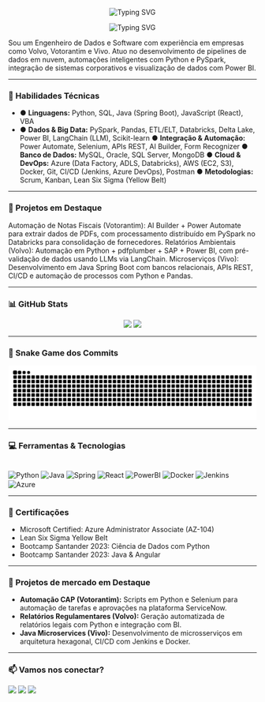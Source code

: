 <p align="center">
  <img src="https://readme-typing-svg.demolab.com?font=Fira+Code&color=00FFAB&size=26&pause=3000&center=true&vCenter=true&width=450&lines=Guilherme+Henrique+Pereira" alt="Typing SVG" />
</p>
<p align="center">
  <img src="https://readme-typing-svg.demolab.com?font=Fira+Code&color=00BFFF&size=20&pause=3000&center=true&vCenter=true&width=400&lines=Engenheiro+de+Software" alt="Typing SVG" />
</p>

Sou um Engenheiro de Dados e Software com experiência em empresas como Volvo, Votorantim e Vivo.
Atuo no desenvolvimento de pipelines de dados em nuvem, automações inteligentes com Python e PySpark, integração de sistemas corporativos e visualização de dados com Power BI.

---
### 🧠 Habilidades Técnicas

- ● **Linguagens:** Python, SQL, Java (Spring Boot), JavaScript (React), VBA
- ● **Dados & Big Data:** PySpark, Pandas, ETL/ELT, Databricks, Delta Lake, Power BI, LangChain (LLM), Scikit-learn
● **Integração & Automação:** Power Automate, Selenium, APIs REST, AI Builder, Form Recognizer
● **Banco de Dados:** MySQL, Oracle, SQL Server, MongoDB
● **Cloud & DevOps:** Azure (Data Factory, ADLS, Databricks), AWS (EC2, S3), Docker, Git, CI/CD (Jenkins, Azure DevOps), Postman
● **Metodologias:** Scrum, Kanban, Lean Six Sigma (Yellow Belt)

---
### 🚀 Projetos em Destaque

Automação de Notas Fiscais (Votorantim): AI Builder + Power Automate para extrair dados de PDFs, com processamento distribuído em PySpark no Databricks para consolidação de fornecedores.
Relatórios Ambientais (Volvo): Automação em Python + pdfplumber + SAP + Power BI, com pré-validação de dados usando LLMs via LangChain.
Microserviços (Vivo): Desenvolvimento em Java Spring Boot com bancos relacionais, APIs REST, CI/CD e automação de processos com Python e Pandas.

---
### 📊 GitHub Stats

<div align="center">
  <img height="150em" src="https://github-readme-stats.vercel.app/api?username=GHPXD&show_icons=true&theme=tokyonight&count_private=true&hide_title=true" />
  <img height="150em" src="https://github-readme-stats.vercel.app/api/top-langs/?username=GHPXD&layout=compact&theme=tokyonight&hide_title=true" />
</div>

---
### 🐍 Snake Game dos Commits

<picture>
  <source media="(prefers-color-scheme: dark)" srcset="https://raw.githubusercontent.com/GHPXD/GHPXD/output/github-contribution-grid-snake-dark.svg?palette=github-dark" />
  <img alt="snake animation" src="https://raw.githubusercontent.com/GHPXD/GHPXD/output/github-contribution-grid-snake.svg" />
</picture>

---
### 💻 Ferramentas & Tecnologias

<div style="display: inline_block"><br>
  <img align="center" alt="Python" height="40" src="https://cdn.jsdelivr.net/gh/devicons/devicon/icons/python/python-original.svg">
  <img align="center" alt="Java" height="40" src="https://cdn.jsdelivr.net/gh/devicons/devicon/icons/java/java-original.svg">
  <img align="center" alt="Spring" height="40" src="https://cdn.jsdelivr.net/gh/devicons/devicon/icons/spring/spring-original.svg">
  <img align="center" alt="React" height="40" src="https://cdn.jsdelivr.net/gh/devicons/devicon/icons/react/react-original.svg">
  <img align="center" alt="PowerBI" height="40" src="https://img.icons8.com/color/48/000000/power-bi.png">
  <img align="center" alt="Docker" height="40" src="https://cdn.jsdelivr.net/gh/devicons/devicon/icons/docker/docker-original.svg">
  <img align="center" alt="Jenkins" height="40" src="https://cdn.jsdelivr.net/gh/devicons/devicon/icons/jenkins/jenkins-original.svg">
  <img align="center" alt="Azure" height="40" src="https://cdn.jsdelivr.net/gh/devicons/devicon/icons/azure/azure-original.svg">
</div>


---

### 📌 Certificações

- Microsoft Certified: Azure Administrator Associate (AZ-104)
- Lean Six Sigma Yellow Belt
- Bootcamp Santander 2023: Ciência de Dados com Python
- Bootcamp Santander 2023: Java & Angular

---

### 🚀 Projetos de mercado em Destaque

- **Automação CAP (Votorantim):** Scripts em Python e Selenium para automação de tarefas e aprovações na plataforma ServiceNow.
- **Relatórios Regulamentares (Volvo):** Geração automatizada de relatórios legais com Python e integração com BI.
- **Java Microservices (Vivo):** Desenvolvimento de microsserviços em arquitetura hexagonal, CI/CD com Jenkins e Docker.

---


### 📫 Vamos nos conectar?

<p align="left">
  <a href="mailto:ghp17@outlook.com"><img src="https://img.shields.io/badge/Email-%230077B5?style=for-the-badge&logo=gmail&logoColor=white" /></a>
  <a href="https://www.linkedin.com/in/ghpxd" target="_blank"><img src="https://img.shields.io/badge/-LinkedIn-%230077B5?style=for-the-badge&logo=linkedin&logoColor=white" /></a>
  <a href="https://discord.com/users/ghpxd" target="_blank"><img src="https://img.shields.io/badge/Discord-5865F2?style=for-the-badge&logo=discord&logoColor=white" /></a>
</p>
